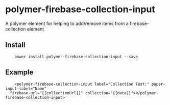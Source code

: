 # polymer-firebase-collection-input

A polymer element for helping to add/remove items from a firebase-collection element

## Install

		bower install polymer-firebase-collection-input --save

## Example

		<polymer-firebase-collection-input label="Collection Test:" paper-input-label="Name" 
      firebase-url="[[collectionUrl]]" collection="{{data}}"></polymer-firebase-collection-input>		